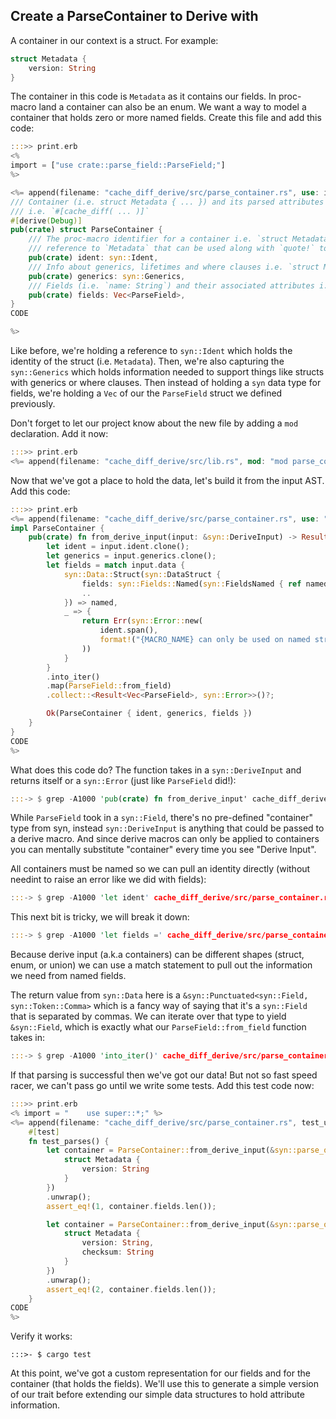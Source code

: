 <span id="chapter_05" />

## Create a ParseContainer to Derive with

A container in our context is a struct. For example:

```rust
struct Metadata {
    version: String
}
```

The container in this code is `Metadata` as it contains our fields. In proc-macro land a container can also be an enum. We want a way to model a container that holds zero or more named fields. Create this file and add this code:

```rust
:::>> print.erb
<%
import = ["use crate::parse_field::ParseField;"]
%>

<%= append(filename: "cache_diff_derive/src/parse_container.rs", use: import, code: <<-CODE)
/// Container (i.e. struct Metadata { ... }) and its parsed attributes
/// i.e. `#[cache_diff( ... )]`
#[derive(Debug)]
pub(crate) struct ParseContainer {
    /// The proc-macro identifier for a container i.e. `struct Metadata { }` would be a programmatic
    /// reference to `Metadata` that can be used along with `quote!` to produce code.
    pub(crate) ident: syn::Ident,
    /// Info about generics, lifetimes and where clauses i.e. `struct Metadata<T> { name: T }`
    pub(crate) generics: syn::Generics,
    /// Fields (i.e. `name: String`) and their associated attributes i.e. `#[cache_diff(...)]`
    pub(crate) fields: Vec<ParseField>,
}
CODE

%>
```

Like before, we're holding a reference to `syn::Ident` which holds the identity of the struct (i.e. `Metadata`). Then, we're also capturing the `syn::Generics` which holds information needed to support things like structs with generics or where clauses. Then instead of holding a `syn` data type for fields, we're holding a `Vec` of our the `ParseField` struct we defined previously.

Don't forget to let our project know about the new file by adding a `mod` declaration. Add it now:

```rust
:::>> print.erb
<%= append(filename: "cache_diff_derive/src/lib.rs", mod: "mod parse_container;") %>
```

Now that we've got a place to hold the data, let's build it from the input AST. Add this code:

```rust
:::>> print.erb
<%= append(filename: "cache_diff_derive/src/parse_container.rs", use: "use crate::MACRO_NAME;", code: <<-CODE)
impl ParseContainer {
    pub(crate) fn from_derive_input(input: &syn::DeriveInput) -> Result<Self, syn::Error> {
        let ident = input.ident.clone();
        let generics = input.generics.clone();
        let fields = match input.data {
            syn::Data::Struct(syn::DataStruct {
                fields: syn::Fields::Named(syn::FieldsNamed { ref named, .. }),
                ..
            }) => named,
            _ => {
                return Err(syn::Error::new(
                    ident.span(),
                    format!("{MACRO_NAME} can only be used on named structs"),
                ))
            }
        }
        .into_iter()
        .map(ParseField::from_field)
        .collect::<Result<Vec<ParseField>, syn::Error>>()?;

        Ok(ParseContainer { ident, generics, fields })
    }
}
CODE
%>
```

What does this code do? The function takes in a `syn::DeriveInput` and returns itself or a `syn::Error` (just like `ParseField` did!):

```rust
:::-> $ grep -A1000 'pub(crate) fn from_derive_input' cache_diff_derive/src/parse_container.rs | awk '/{/ {print; exit} {print}'
```

While `ParseField` took in a `syn::Field`, there's no pre-defined "container" type from syn, instead `syn::DeriveInput` is anything that could be passed to a derive macro. And since derive macros can only be applied to containers you can mentally substitute "container" every time you see "Derive Input".

All containers must be named so we can pull an identity directly (without needint to raise an error like we did with fields):

```rust
:::-> $ grep -A1000 'let ident' cache_diff_derive/src/parse_container.rs | awk '/\;/ {print; exit} {print}'
```

This next bit is tricky, we will break it down:

```rust
:::-> $ grep -A1000 'let fields =' cache_diff_derive/src/parse_container.rs | awk '/\;/ {print; exit} {print}'
```

Because derive input (a.k.a containers) can be different shapes (struct, enum, or union) we can use a match statement to pull out the information we need from named fields.

The return value from `syn::Data` here is a `&syn::Punctuated<syn::Field, syn::Token::Comma>` which is a fancy way of saying that it's a `syn::Field` that is separated by commas. We can iterate over that type to yield `&syn::Field`, which is exactly what our `ParseField::from_field` function takes in:

```rust
:::-> $ grep -A1000 'into_iter()' cache_diff_derive/src/parse_container.rs | awk '/\;/ {print; exit} {print}'
```

If that parsing is successful then we've got our data! But not so fast speed racer, we can't pass go until we write some tests. Add this test code now:

```rust
:::>> print.erb
<% import = "    use super::*;" %>
<%= append(filename: "cache_diff_derive/src/parse_container.rs", test_use: import, test_code: <<CODE)
    #[test]
    fn test_parses() {
        let container = ParseContainer::from_derive_input(&syn::parse_quote! {
            struct Metadata {
                version: String
            }
        })
        .unwrap();
        assert_eq!(1, container.fields.len());

        let container = ParseContainer::from_derive_input(&syn::parse_quote! {
            struct Metadata {
                version: String,
                checksum: String
            }
        })
        .unwrap();
        assert_eq!(2, container.fields.len());
    }
CODE
%>
```

Verify it works:

```
:::>- $ cargo test
```

At this point, we've got a custom representation for our fields and for the container (that holds the fields). We'll use this to generate a simple version of our trait before extending our simple data structures to hold attribute information.

